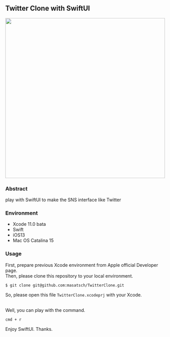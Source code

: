 ## Twitter Clone with SwiftUI

<img src="./TwitterClonePlaying.gif" width=500>

### Abstract


play with SwiftUI to make the SNS interface like Twitter


### Environment

- Xcode 11.0 bata
- Swift
- iOS13
- Mac OS Catalina 15


### Usage

First, prepare previous Xcode environment from Apple official Developer page.<br>
Then,  please clone this repository to your local environment.<br>

```
$ git clone git@github.com:masatsch/TwitterClone.git
```

So, please open this file `TwitterClone.xcodeprj` with your Xcode.<br><br>

Well,  you can play with the command.<br>

```
cmd + r
```

Enjoy SwiftUI. Thanks.

